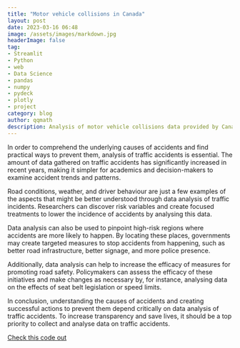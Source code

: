 ```yaml
---
title: "Motor vehicle collisions in Canada"
layout: post
date: 2023-03-16 06:48
image: /assets/images/markdown.jpg
headerImage: false
tag:
- Streamlit
- Python
- web
- Data Science
- pandas
- numpy
- pydeck
- plotly
- project
category: blog
author: qqmath
description: Analysis of motor vehicle collisions data provided by Canadian government
---
```


In order to comprehend the underlying causes of accidents and find practical ways to prevent them, analysis of traffic accidents is essential. The amount of data gathered on traffic accidents has significantly increased in recent years, making it simpler for academics and decision-makers to examine accident trends and patterns.

Road conditions, weather, and driver behaviour are just a few examples of the aspects that might be better understood through data analysis of traffic incidents. Researchers can discover risk variables and create focused treatments to lower the incidence of accidents by analysing this data.

Data analysis can also be used to pinpoint high-risk regions where accidents are more likely to happen. By locating these places, governments may create targeted measures to stop accidents from happening, such as better road infrastructure, better signage, and more police presence.

Additionally, data analysis can help to increase the efficacy of measures for promoting road safety. Policymakers can assess the efficacy of these initiatives and make changes as necessary by, for instance, analysing data on the effects of seat belt legislation or speed limits.

In conclusion, understanding the causes of accidents and creating successful actions to prevent them depend critically on data analysis of traffic accidents. To increase transparency and save lives, it should be a top priority to collect and analyse data on traffic accidents.


[Check this code out](https://github.com/qqmath/Collisions_Canada)
